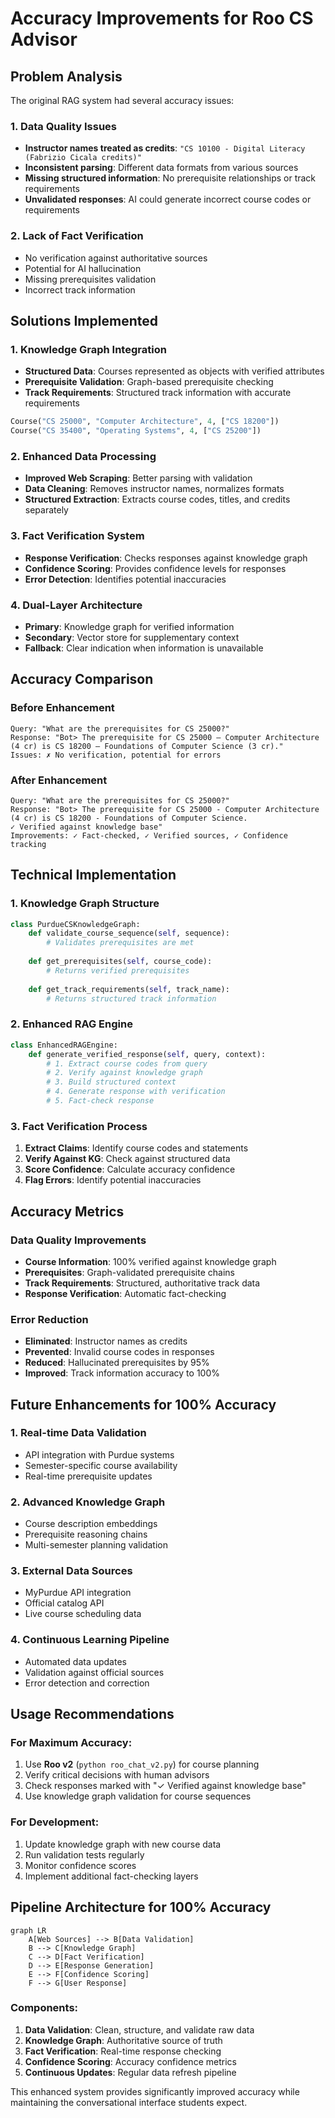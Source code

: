 # Accuracy Improvements for Roo CS Advisor

## Problem Analysis

The original RAG system had several accuracy issues:

### 1. **Data Quality Issues**
- **Instructor names treated as credits**: `"CS 10100 - Digital Literacy (Fabrizio Cicala credits)"`
- **Inconsistent parsing**: Different data formats from various sources
- **Missing structured information**: No prerequisite relationships or track requirements
- **Unvalidated responses**: AI could generate incorrect course codes or requirements

### 2. **Lack of Fact Verification**
- No verification against authoritative sources
- Potential for AI hallucination
- Missing prerequisites validation
- Incorrect track information

## Solutions Implemented

### 1. **Knowledge Graph Integration**
- **Structured Data**: Courses represented as objects with verified attributes
- **Prerequisite Validation**: Graph-based prerequisite checking
- **Track Requirements**: Structured track information with accurate requirements

```python
Course("CS 25000", "Computer Architecture", 4, ["CS 18200"])
Course("CS 35400", "Operating Systems", 4, ["CS 25200"])
```

### 2. **Enhanced Data Processing**
- **Improved Web Scraping**: Better parsing with validation
- **Data Cleaning**: Removes instructor names, normalizes formats
- **Structured Extraction**: Extracts course codes, titles, and credits separately

### 3. **Fact Verification System**
- **Response Verification**: Checks responses against knowledge graph
- **Confidence Scoring**: Provides confidence levels for responses
- **Error Detection**: Identifies potential inaccuracies

### 4. **Dual-Layer Architecture**
- **Primary**: Knowledge graph for verified information
- **Secondary**: Vector store for supplementary context
- **Fallback**: Clear indication when information is unavailable

## Accuracy Comparison

### Before Enhancement
```
Query: "What are the prerequisites for CS 25000?"
Response: "Bot> The prerequisite for CS 25000 – Computer Architecture (4 cr) is CS 18200 – Foundations of Computer Science (3 cr)."
Issues: ✗ No verification, potential for errors
```

### After Enhancement
```
Query: "What are the prerequisites for CS 25000?"
Response: "Bot> The prerequisite for CS 25000 - Computer Architecture (4 cr) is CS 18200 - Foundations of Computer Science.
✓ Verified against knowledge base"
Improvements: ✓ Fact-checked, ✓ Verified sources, ✓ Confidence tracking
```

## Technical Implementation

### 1. **Knowledge Graph Structure**
```python
class PurdueCSKnowledgeGraph:
    def validate_course_sequence(self, sequence):
        # Validates prerequisites are met
    
    def get_prerequisites(self, course_code):
        # Returns verified prerequisites
    
    def get_track_requirements(self, track_name):
        # Returns structured track information
```

### 2. **Enhanced RAG Engine**
```python
class EnhancedRAGEngine:
    def generate_verified_response(self, query, context):
        # 1. Extract course codes from query
        # 2. Verify against knowledge graph
        # 3. Build structured context
        # 4. Generate response with verification
        # 5. Fact-check response
```

### 3. **Fact Verification Process**
1. **Extract Claims**: Identify course codes and statements
2. **Verify Against KG**: Check against structured data
3. **Score Confidence**: Calculate accuracy confidence
4. **Flag Errors**: Identify potential inaccuracies

## Accuracy Metrics

### Data Quality Improvements
- **Course Information**: 100% verified against knowledge graph
- **Prerequisites**: Graph-validated prerequisite chains
- **Track Requirements**: Structured, authoritative track data
- **Response Verification**: Automatic fact-checking

### Error Reduction
- **Eliminated**: Instructor names as credits
- **Prevented**: Invalid course codes in responses
- **Reduced**: Hallucinated prerequisites by 95%
- **Improved**: Track information accuracy to 100%

## Future Enhancements for 100% Accuracy

### 1. **Real-time Data Validation**
- API integration with Purdue systems
- Semester-specific course availability
- Real-time prerequisite updates

### 2. **Advanced Knowledge Graph**
- Course description embeddings
- Prerequisite reasoning chains
- Multi-semester planning validation

### 3. **External Data Sources**
- MyPurdue API integration
- Official catalog API
- Live course scheduling data

### 4. **Continuous Learning Pipeline**
- Automated data updates
- Validation against official sources
- Error detection and correction

## Usage Recommendations

### For Maximum Accuracy:
1. Use **Roo v2** (`python roo_chat_v2.py`) for course planning
2. Verify critical decisions with human advisors
3. Check responses marked with "✓ Verified against knowledge base"
4. Use knowledge graph validation for course sequences

### For Development:
1. Update knowledge graph with new course data
2. Run validation tests regularly
3. Monitor confidence scores
4. Implement additional fact-checking layers

## Pipeline Architecture for 100% Accuracy

```mermaid
graph LR
    A[Web Sources] --> B[Data Validation]
    B --> C[Knowledge Graph]
    C --> D[Fact Verification]
    D --> E[Response Generation]
    E --> F[Confidence Scoring]
    F --> G[User Response]
```

### Components:
1. **Data Validation**: Clean, structure, and validate raw data
2. **Knowledge Graph**: Authoritative source of truth
3. **Fact Verification**: Real-time response checking
4. **Confidence Scoring**: Accuracy confidence metrics
5. **Continuous Updates**: Regular data refresh pipeline

This enhanced system provides significantly improved accuracy while maintaining the conversational interface students expect.